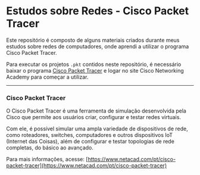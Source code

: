 # Estudos sobre Redes - Cisco Packet Tracer

Este repositório é composto de alguns materiais criados durante meus estudos sobre redes de computadores, onde aprendi a utilizar o programa Cisco Packet Tracer.

Para executar os projetos `.pkt` contidos neste repositório, é necessário baixar o programa [Cisco Packet Tracer](https://www.netacad.com/articles/news/download-cisco-packet-tracer) e logar no site Cisco Networking Academy para começar a utilizar.

---

### Cisco Packet Tracer

O Cisco Packet Tracer é uma ferramenta de simulação desenvolvida pela Cisco que permite aos usuários criar, configurar e testar redes virtuais.

Com ele, é possível simular uma ampla variedade de dispositivos de rede, como roteadores, switches, computadores e outros dispositivos IoT (Internet das Coisas), além de configurar e testar topologias de rede completas, do básico ao avançado.

Para mais informações, acesse: [https://www.netacad.com/pt/cisco-packet-tracer](https://www.netacad.com/pt/cisco-packet-tracer)
